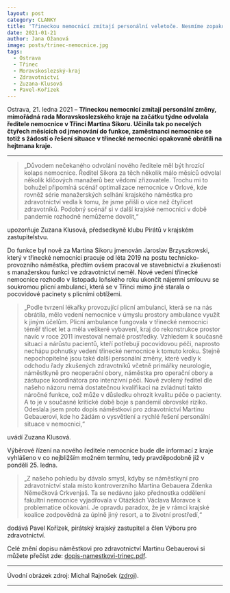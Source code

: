 ```yaml
---
layout: post
category: CLANKY
title: 'Třineckou nemocnicí zmítají personální veletoče. Nesmíme zopakovat orlovský scénář s odchodem zdravotníků'
date: 2021-01-21
author: Jana Ožanová
image: posts/trinec-nemocnice.jpg
tags:
  - Ostrava
  - Třinec
  - Moravskoslezský-kraj
  - Zdravotnictví
  - Zuzana-Klusová
  - Pavel-Kořízek
---
```


Ostrava, 21. ledna 2021 – **Třineckou nemocnicí zmítají personální změny, mimořádná rada Moravskoslezského kraje na začátku týdne odvolala ředitele nemocnice v Třinci Martina Sikoru. Učinila tak po necelých čtyřech měsících od jmenování do funkce, zaměstnanci nemocnice se totiž s žádostí o řešení situace v třinecké nemocnici opakovaně obrátili na hejtmana kraje.**

<hr />

> „Důvodem nečekaného odvolání nového ředitele měl být hrozící kolaps nemocnice. Ředitel Sikora za těch několik málo měsíců odvolal několik klíčových manažerů bez vědomí zřizovatele. Trochu mi to bohužel připomíná scénář optimalizace nemocnice v Orlové, kde rovněž série manažerských selhání krajského náměstka pro zdravotnictví vedla k tomu, že jsme přišli o více než čtyřicet zdravotníků. Podobný scénář si v další krajské nemocnici v době pandemie rozhodně nemůžeme dovolit,“

upozorňuje Zuzana Klusová, předsedkyně klubu Pirátů v krajském zastupitelstvu.

Do funkce byl nově za Martina Sikoru jmenován Jaroslav Brzyszkowski, který v třinecké nemocnici pracuje od léta 2019 na postu technicko-provozního náměstka, předtím ovšem pracoval ve stavebnictví a zkušenosti s manažerskou funkcí ve zdravotnictví neměl. Nové vedení třinecké nemocnice rozhodlo v listopadu loňského roku ukončit nájemní smlouvu se soukromou plicní ambulancí, která se v Třinci mimo jiné starala o pocovidové pacinety s plicními obtížemi.

> „Podle tvrzení lékařky provozující plicní ambulanci, která se na nás obrátila, mělo vedení nemocnice v úmyslu prostory ambulance využít k jiným účelům. Plicní ambulance fungovala v třinecké nemocnici téměř třicet let a měla veškeré vybavení, kraj do rekonstrukce prostor navíc v roce 2011 investoval nemalé prostředky. Vzhledem k současné situaci a nárůstu pacientů, kteří potřebují pocovidovou péči, naprosto nechápu pohnutky vedení třinecké nemocnice k tomuto kroku. Stejně nepochopitelné jsou také další personální změny, které vedly k odchodu řady zkušených zdravotníků včetně primářky neurologie, náměstkyně pro neoperační obory, náměstka pro operační obory a zástupce koordinátora pro intenzivní péči. Nově zvolený ředitel dle našeho názoru nemá dostatečnou kvalifikaci na zvládnutí takto náročné funkce, což může v důsledku ohrozit kvalitu péče o pacienty. A to je v současné kritické době boje s pandemií obrovské riziko. Odeslala jsem proto dopis náměstkovi pro zdravotnictví Martinu Gebauerovi, kde ho žádám o vysvětlení a rychlé řešení personální situace v nemocnici,“

uvádí Zuzana Klusová.

Výběrové řízení na nového ředitele nemocnice bude dle informací z kraje vyhlášeno v co nejbližším možném termínu, tedy pravděpodobně již v pondělí 25. ledna.

> „Z našeho pohledu by dávalo smysl, kdyby se náměstkyní pro zdravotnictví stala místo kontroverzního Martina Gebauera Zdenka Němečková Crkvenjaš. Ta se nedávno jako přednostka oddělení fakultní nemocnice vyjadřovala v Otázkách Václava Moravce k problematice očkování. Je opravdu paradox, že je v rámci krajské koalice zodpovědná za úplně jiný resort, a to životní prostředí,“

dodává Pavel Kořízek, pirátský krajský zastupitel a člen Výboru pro zdravotnictví.

Celé znění dopisu náměstkovi pro zdravotnictví Martinu Gebauerovi si můžete přečíst zde: [dopis-namestkovi-trinec.pdf](https://a.pirati.cz/msk/doc/dopis-namestkovi-trinec.pdf "411 KiB").

---

Úvodní obrázek zdroj: Michal Rajnošek ([zdroj](https://mapy.cz/zakladni?x=18.6918665&y=49.6747638&z=18&source=firm&id=194507&gallery=1 "Mapy.cz")).

- - -
